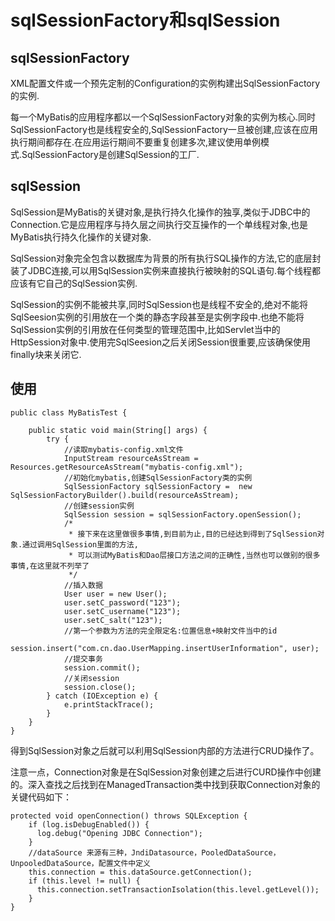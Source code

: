 # sqlSessionFactory和sqlSession

## sqlSessionFactory

XML配置文件或一个预先定制的Configuration的实例构建出SqlSessionFactory的实例.

每一个MyBatis的应用程序都以一个SqlSessionFactory对象的实例为核心.同时SqlSessionFactory也是线程安全的,SqlSessionFactory一旦被创建,应该在应用执行期间都存在.在应用运行期间不要重复创建多次,建议使用单例模式.SqlSessionFactory是创建SqlSession的工厂.

## sqlSession

SqlSession是MyBatis的关键对象,是执行持久化操作的独享,类似于JDBC中的Connection.它是应用程序与持久层之间执行交互操作的一个单线程对象,也是MyBatis执行持久化操作的关键对象.

SqlSession对象完全包含以数据库为背景的所有执行SQL操作的方法,它的底层封装了JDBC连接,可以用SqlSession实例来直接执行被映射的SQL语句.每个线程都应该有它自己的SqlSession实例.

SqlSession的实例不能被共享,同时SqlSession也是线程不安全的,绝对不能将SqlSeesion实例的引用放在一个类的静态字段甚至是实例字段中.也绝不能将SqlSession实例的引用放在任何类型的管理范围中,比如Servlet当中的HttpSession对象中.使用完SqlSeesion之后关闭Session很重要,应该确保使用finally块来关闭它.

## 使用

```
public class MyBatisTest {

    public static void main(String[] args) {
        try {
            //读取mybatis-config.xml文件
            InputStream resourceAsStream = Resources.getResourceAsStream("mybatis-config.xml");
            //初始化mybatis,创建SqlSessionFactory类的实例
            SqlSessionFactory sqlSessionFactory =  new SqlSessionFactoryBuilder().build(resourceAsStream);
            //创建session实例
            SqlSession session = sqlSessionFactory.openSession();
            /*
             * 接下来在这里做很多事情,到目前为止,目的已经达到得到了SqlSession对象.通过调用SqlSession里面的方法,
             * 可以测试MyBatis和Dao层接口方法之间的正确性,当然也可以做别的很多事情,在这里就不列举了
             */
            //插入数据
            User user = new User();
            user.setC_password("123");
            user.setC_username("123");
            user.setC_salt("123");
            //第一个参数为方法的完全限定名:位置信息+映射文件当中的id
            session.insert("com.cn.dao.UserMapping.insertUserInformation", user);
            //提交事务
            session.commit();
            //关闭session
            session.close();
        } catch (IOException e) {
            e.printStackTrace();
        }
    }
}
```

得到SqlSession对象之后就可以利用SqlSession内部的方法进行CRUD操作了。

注意一点，Connection对象是在SqlSession对象创建之后进行CURD操作中创建的。深入查找之后找到在ManagedTransaction类中找到获取Connection对象的关键代码如下：

```
protected void openConnection() throws SQLException {
    if (log.isDebugEnabled()) {
      log.debug("Opening JDBC Connection");
    }
    //dataSource 来源有三种，JndiDatasource，PooledDataSource，UnpooledDataSource，配置文件中定义
    this.connection = this.dataSource.getConnection();
    if (this.level != null) {
      this.connection.setTransactionIsolation(this.level.getLevel());
    }
}
```


